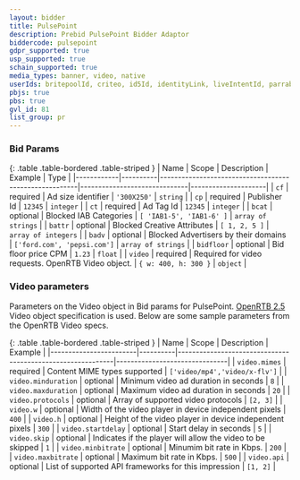 ```yaml
---
layout: bidder
title: PulsePoint
description: Prebid PulsePoint Bidder Adaptor
biddercode: pulsepoint
gdpr_supported: true
usp_supported: true
schain_supported: true
media_types: banner, video, native
userIds: britepoolId, criteo, id5Id, identityLink, liveIntentId, parrableId, pubCommonId, unifiedId
pbjs: true
pbs: true
gvl_id: 81
list_group: pr
---
```



### Bid Params

{: .table .table-bordered .table-striped }
| Name       | Scope    | Description                                           | Example                      | Type                |
|------------|----------|-------------------------------------------------------|------------------------------|---------------------|
| `cf`       | required | Ad size identifier                                    | `'300X250'`                  | `string`            |
| `cp`       | required | Publisher Id                                          | `12345`                      | `integer`           |
| `ct`       | required | Ad Tag Id                                             | `12345`                      | `integer`           |
| `bcat`     | optional | Blocked IAB Categories                                | `[ 'IAB1-5', 'IAB1-6' ]`     | `array of strings`  |
| `battr`    | optional | Blocked Creative Attributes                           | `[ 1, 2, 5 ]`                | `array of integers` |
| `badv`     | optional | Blocked Advertisers by their domains                  | `['ford.com', 'pepsi.com']`  | `array of strings`  |
| `bidfloor` | optional | Bid floor price CPM                                   | `1.23`                       | `float`             |
| `video`    | required | Required for video requests. OpenRTB Video object.    | `{ w: 400, h: 300 }`         | `object`            |

### Video parameters
Parameters on the Video object in Bid params for PulsePoint. [OpenRTB 2.5](https://www.iab.com/wp-content/uploads/2016/03/OpenRTB-API-Specification-Version-2-5-FINAL.pdf) Video object specification is used. Below are some sample parameters from the OpenRTB Video specs.


{: .table .table-bordered .table-striped }
| Name                   | Scope    | Description                                                | Example                       |
|------------------------|----------|------------------------------------------------------------|-------------------------------|
| `video.mimes`          | required | Content MIME types supported                               | `['video/mp4','video/x-flv']` |
| `video.minduration`    | optional | Minimum video ad duration in seconds                       | `8`                           |
| `video.maxduration`    | optional | Maximum video ad duration in seconds                       | `20`                          |
| `video.protocols`      | optional | Array of supported video protocols                         | `[2, 3]`                      |
| `video.w`              | optional | Width of the video player in device independent pixels     | `400`                         |
| `video.h`              | optional | Height of the video player in device independent pixels    | `300`                         |
| `video.startdelay`     | optional | Start delay in seconds                                     | `5`                           |
| `video.skip`           | optional | Indicates if the player will allow the video to be skipped | `1`                           |
| `video.minbitrate`     | optional | Minumim bit rate in Kbps.                                  | `200`                         |
| `video.maxbitrate`     | optional | Maximum bit rate in Kbps.                                  | `500`                         |
| `video.api`            | optional | List of supported API frameworks for this impression       | `[1, 2]`                      |

